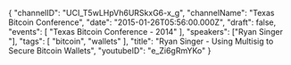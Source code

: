 {
    "channelID": "UCI_T5wLHpVh6URSkxG6-x_g",
    "channelName": "Texas Bitcoin Conference",
    "date": "2015-01-26T05:56:00.000Z",
    "draft": false,
    "events": [
        "Texas Bitcoin Conference - 2014"
    ],
    "speakers": ["Ryan Singer "],
    "tags": [
        "bitcoin",
        "wallets"
    ],
    "title": "Ryan Singer - Using Multisig to Secure Bitcoin Wallets",
    "youtubeID": "e_Zi6gRmYKo"
}
